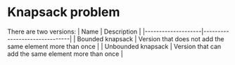 # Knapsack problem

There are two versions:
|        Name        |			Description		     |
|--------------------|-------------------------------|
|	Bounded knapsack | Version that does not add the same element more than once	|
|	Unbounded knapsack | Version that can add the same element more than once	|